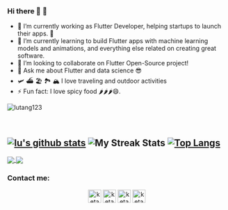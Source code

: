 ### Hi there 👋 🙂

- 🔭 I’m currently working as Flutter Developer, helping startups to launch their apps. 🚀
- 🌱 I’m currently learning to build Flutter apps with machine learning models and animations, and everything else related on creating great software.
- 👯 I’m looking to collaborate on Flutter Open-Source project!
- 💬 Ask me about Flutter and data science 😎
- 🛩 ⛴ 🏖 🏞 🏔 I love traveling and outdoor activities
- ⚡ Fun fact: I love spicy food 🌶🌶🌶😄.
<p align="left"> <img src="https://komarev.com/ghpvc/?username=lutang123" alt="lutang123" /> </p>
<br/>

[![lu's github stats](https://github-readme-stats.vercel.app/api?username=lutang123&&show_icons=true&count_private=true&theme=dracula)]()
![My Streak Stats](https://github-readme-streak-stats.herokuapp.com/?user=lutang123&theme=dracula)
[![Top Langs](https://github-readme-stats.vercel.app/api/top-langs/?username=lutang123&layout=compact&theme=dracula)]()
---

<a href="https://github.com/lutang123/github-readme-stats">
  <img align="center" src="https://github-readme-stats.vercel.app/api/pin/?username=lutang123&repo=github-readme-stats" />
</a>
<a href="https://github.com/lutang123/Flutter-MobileApp-Projects">
  <img align="center" src="https://github-readme-stats.vercel.app/api/pin/?username=lutang123&repo=Flutter-MobileApp-Projects" />
</a>

### Contact me:
<p align="center">
<a href="https://twitter.com/Flutter_Lulu"><img align="center" src="https://cdn.jsdelivr.net/npm/simple-icons@3.0.1/icons/twitter.svg" alt="ketanchoyal" height="30" width="30" /></a>
<a href="https://linkedin.com/in/lutang123"><img align="center" src="https://cdn.jsdelivr.net/npm/simple-icons@3.0.1/icons/linkedin.svg" alt="ketanchoal" height="30" width="30" /></a>
<a href="https://www.facebook.com/lu.tang.1422"><img align="center" src="https://cdn.jsdelivr.net/npm/simple-icons@3.0.1/icons/facebook.svg" alt="ketanchoyal" height="30" width="30" /></a>
<a href="https://www.instagram.com/travelling_girl_lulu/"><img align="center" src="https://cdn.jsdelivr.net/npm/simple-icons@3.0.1/icons/instagram.svg" alt="ketanchoyal" height="30" width="30" /></a>
</p>
